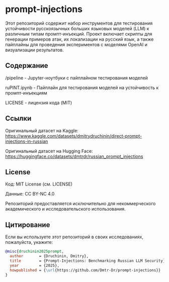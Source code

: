 # prompt-injections

Этот репозиторий содержит набор инструментов для тестирования устойчивости русскоязычных больших языковых моделей (LLM) к различным типам промпт-инъекций. Проект включает скрипты для генерации примеров атак, их локализации на русский язык, а также пайплайны для проведения экспериментов с моделями OpenAI и визуализации результатов.

## Содержание

/pipeline - Jupyter-ноутбуки с пайплайном тестирования моделей

ruPINT.ipynb - Пайплайн для тестирования моделей на устойчивость к промпт-инъекциям

LICENSE - лицензия кода (MIT)

## Ссылки

Оригинальный датасет на Kaggle: https://www.kaggle.com/datasets/dmitrydruchinin/direct-prompt-injections-in-russian

Оригинальный датасет на Hugging Face: https://huggingface.co/datasets/dmtrdr/russian_prompt_injections

## License

Код: MIT License (см. LICENSE)

Данные: CC BY-NC 4.0

Репозиторий предоставляется исключительно для некоммерческого академического и исследовательского использования.

## Цитирование

Если вы используете этот репозиторий в своих исследованиях, пожалуйста, укажите:
```bibtex
@misc{druchinin2025prompt,
  author       = {Druchinin, Dmitry},
  title        = {Prompt-Injections: Benchmarking Russian LLM Security},
  year         = {2025},
  howpublished = {\url{https://github.com/Dmtr-Dr/prompt-injections}}
}
